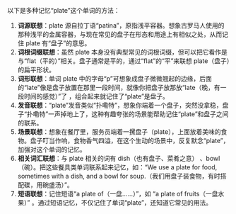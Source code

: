 以下是多种记忆“plate”这个单词的方法：
1. **词源联想**：plate 源自拉丁语“patina”，原指浅平容器。想象古罗马人使用的那种浅平的金属容器，与现在常见的盘子在形态和用途上有相似之处，从而记住 plate 有“盘子”的意思。
2. **词根词缀联想**：虽然 plate 本身没有典型常见的词根词缀，但可以把它看作是与“flat（平的）”相关。盘子通常是平的，通过“flat”的“平”来联想 plate（盘子）的扁平形状。 
3. **词形联想**：单词 plate 中的字母“p”可想象成盘子微微翘起的边缘，后面的“late”像是盘子放置在那里一段时间，就像你把盘子放那放“late（晚，有一段时间的感觉）”了 ，组合起来就记住了“plate”是盘子。 
4. **发音联想**：“plate”发音类似“扑嘞特”，想象你端着一个盘子，突然没拿稳，盘子“扑嘞特”一声掉地上了，这种有趣夸张的场景能帮助记住“plate”和盘子之间的联系。 
5. **场景联想**：想象在餐厅里，服务员端着一摞盘子（plate），上面放着美味的食物。盘子叮当作响，食物香气四溢，在这个生动的场景中，反复默念“plate”，加强对这个单词的记忆。 
6. **相关词汇联想**：与 plate 相关的词有 dish（也有盘子、菜肴之意） 、bowl（碗）。把这些餐具类单词联系起来记忆，如：“We use a plate for food, sometimes with a dish, and a bowl for soup.（我们用盘子装食物，有时搭配碟，用碗盛汤）”。 
7. **短语联想**：记住短语“a plate of（一盘……）”，如 “a plate of fruits（一盘水果）” 。通过短语记忆，不仅记住了单词“plate”，还知道它常见的用法。 